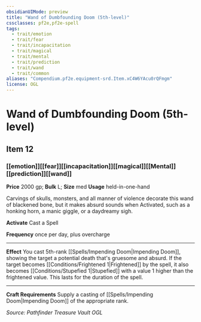 ```yaml
---
obsidianUIMode: preview
title: "Wand of Dumbfounding Doom (5th-level)"
cssclasses: pf2e,pf2e-spell
tags:
  - trait/emotion
  - trait/fear
  - trait/incapacitation
  - trait/magical
  - trait/mental
  - trait/prediction
  - trait/wand
  - trait/common
aliases: "Compendium.pf2e.equipment-srd.Item.xC4W6YAcu0rQFmgm"
license: OGL
---
```

# Wand of Dumbfounding Doom (5th-level)
## Item 12
### [[emotion]][[fear]][[incapacitation]][[magical]][[Mental]][[prediction]][[wand]]


**Price** 2000 gp; 
**Bulk** L; **Size** med
**Usage** held-in-one-hand

Carvings of skulls, monsters, and all manner of violence decorate this wand of blackened bone, but it makes absurd sounds when Activated, such as a honking horn, a manic giggle, or a daydreamy sigh.

**Activate** Cast a Spell

**Frequency** once per day, plus overcharge

* * *

**Effect** You cast 5th-rank [[Spells/Impending Doom|Impending Doom]], showing the target a potential death that's gruesome and absurd. If the target becomes [[Conditions/Frightened 1|Frightened]] by the spell, it also becomes [[Conditions/Stupefied 1|Stupefied]] with a value 1 higher than the frightened value. This lasts for the duration of the spell.

* * *

**Craft Requirements** Supply a casting of [[Spells/Impending Doom|Impending Doom]] of the appropriate rank.

*Source: Pathfinder Treasure Vault*
*OGL*